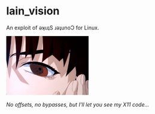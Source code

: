 # lain_vision

An exploit of ǝʞıɹʇS ɹǝʇunoƆ for Linux.

![lain_vision](lain_vision.gif)

<i>No offsets, no bypasses, but I'll let you see my X11 code...</i>
